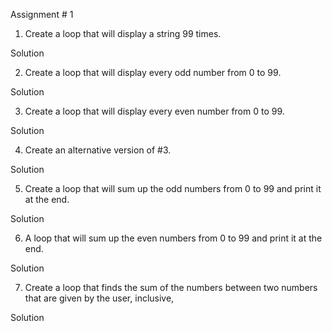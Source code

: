 Assignment # 1

1. Create a loop that will display a string 99 times.

Solution
<!-- package test;
public class DisplayString99Times {
    public static void main(String[] args) {
        String stringToDisplay = "Study Java they said, its easy they said. Yup, I am a jackass, but a learning jackass.";
        // Display the string 99 times
        for (int i = 0; i < 99; i++) {
            System.out.println(stringToDisplay);
        }
    }
} -->

2. Create a loop that will display every odd number from 0 to 99.

Solution
<!-- package test;
public class DisplayOddNumbers {
    public static void main(String[] args) {
        // Display every odd number from 0 to 99
        for (int i = 1; i <= 99; i += 2) {
            System.out.println(i);
        }
    }
}  -->

3. Create a loop that will display every even number from 0 to 99.

Solution
<!-- package test;
public class DisplayEvenNumbers {
    public static void main(String[] args) {
        // Display every even number from 0 to 99
        for (int i = 0; i <= 99; i += 2) {
            System.out.println(i);
        }
    }
} -->

4. Create an alternative version of #3.

Solution

<!-- package test;
public class DisplayEvenNumbersUsingIfElse {
    public static void main(String[] args) {
        // Display every even number from 0 to 99
        for (int i = 0; i <= 99; i++) {
            if (i % 2 == 0) {
                System.out.println(i);
            }
        }
    }
} -->

5. Create a loop that will sum up the odd numbers from 0 to 99 and print it at the end.

Solution
<!-- package test;
public class SumOddNumbers {
    public static void main(String[] args) {
        int sum = 0;

        // Sum up the odd numbers from 0 to 99
        for (int i = 1; i <= 99; i += 2) {
            sum += i;
        }

        // Print the sum at the end
        System.out.println("The sum of the odd numbers from 0 to 99 is: " + sum);
    }
} -->

6. A loop that will sum up the even numbers from 0 to 99 and print it at the end.

Solution
<!-- package test;
public class SumEvenNumbers {
    public static void main(String[] args) {
        int sum = 0;

        // Sum up the even numbers from 0 to 99
        for (int i = 0; i <= 99; i += 2) {
            sum += i;
        }

        // Print the sum at the end
        System.out.println("The sum of the even numbers from 0 to 99 is: " + sum);
    }
} -->

7. Create a loop that finds the sum of the numbers between two numbers that are given by the user, inclusive,

Solution

<!--
import java.util.Scanner;
public class SumOfNumbersBetweenTwoNumbers {
    public static void main(String[] args) {
        // Get the two numbers from the user
        Scanner scanner = new Scanner(System.in);
        System.out.println("Enter the first number: ");
        int firstNumber = scanner.nextInt();
        System.out.println("Enter the second number: ");
        int secondNumber = scanner.nextInt();

        // Calculate the sum of the numbers between the two numbers, inclusive
        int sum = 0;
        for (int i = firstNumber; i <= secondNumber; i++) {
            sum += i;
        }

        // Print the sum to the console
        System.out.println("The sum of the numbers between " + firstNumber + " and " + secondNumber + ", inclusive, is: " + sum);
    }
} -->

